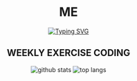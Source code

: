 <div align="center">

<h1 align="center">ME</h1>

<a href="#">
  <img src="https://readme-typing-svg.herokuapp.com?font=Fira+Code&size=25&pause=1000&color=3393FF&center=true&width=435&lines=Software+Engineer;Full-Stack+Developer;Life-Long+Learner" alt="Typing SVG" />
</a>
</div>

<h2 align="center">WEEKLY EXERCISE CODING</h2>
<p align="center">
  <img src="https://github-readme-stats.vercel.app/api?username=imamputra1&show_icons=true&theme=tokyonight&rank_icon=github" alt="github stats" />
  <img src="https://github-readme-stats.vercel.app/api/top-langs?username=imamputra1&layout=compact&theme=tokyonight" alt="top langs" />
</p>

